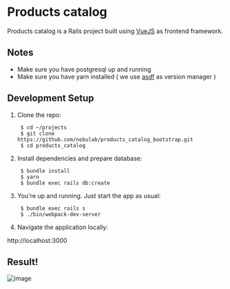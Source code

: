# Products catalog

Products catalog is a Rails project built using [VueJS](https://vuejs.org/) as frontend framework.

## Notes

* Make sure you have postgresql up and running
* Make sure you have yarn installed ( we use [asdf](https://github.com/asdf-vm/asdf) as version manager )

## Development Setup

1. Clone the repo:

        $ cd ~/projects
        $ git clone https://github.com/nebulab/products_catalog_bootstrap.git
        $ cd products_catalog

2. Install dependencies and prepare database:

        $ bundle install
        $ yarn
        $ bundle exec rails db:create

3. You're up and running. Just start the app as usual:

        $ bundle exec rails s
        $ ./bin/webpack-dev-server

4. Navigate the application locally:

http://localhost:3000

## Result!

![image](https://user-images.githubusercontent.com/9986708/55412038-fe1f4c80-5566-11e9-8a34-e3c339aa38c2.png)
